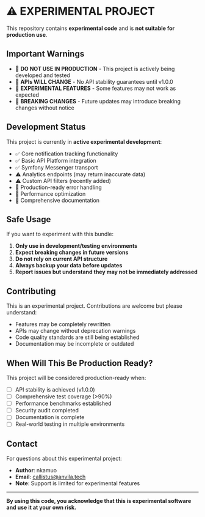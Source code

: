 # ⚠️ EXPERIMENTAL PROJECT

This repository contains **experimental code** and is **not suitable for production use**.

## Important Warnings

- 🚨 **DO NOT USE IN PRODUCTION** - This project is actively being developed and tested
- 🔄 **APIs WILL CHANGE** - No API stability guarantees until v1.0.0
- 🧪 **EXPERIMENTAL FEATURES** - Some features may not work as expected
- 📝 **BREAKING CHANGES** - Future updates may introduce breaking changes without notice

## Development Status

This project is currently in **active experimental development**:

- ✅ Core notification tracking functionality
- ✅ Basic API Platform integration  
- ✅ Symfony Messenger transport
- ⚠️ Analytics endpoints (may return inaccurate data)
- ⚠️ Custom API filters (recently added)
- 🚧 Production-ready error handling
- 🚧 Performance optimization
- 🚧 Comprehensive documentation

## Safe Usage

If you want to experiment with this bundle:

1. **Only use in development/testing environments**
2. **Expect breaking changes in future versions**
3. **Do not rely on current API structure**
4. **Always backup your data before updates**
5. **Report issues but understand they may not be immediately addressed**

## Contributing

This is an experimental project. Contributions are welcome but please understand:

- Features may be completely rewritten
- APIs may change without deprecation warnings
- Code quality standards are still being established
- Documentation may be incomplete or outdated

## When Will This Be Production Ready?

This project will be considered production-ready when:

- [ ] API stability is achieved (v1.0.0)
- [ ] Comprehensive test coverage (>90%)
- [ ] Performance benchmarks established
- [ ] Security audit completed
- [ ] Documentation is complete
- [ ] Real-world testing in multiple environments

## Contact

For questions about this experimental project:
- **Author**: nkamuo
- **Email**: callistus@anvila.tech
- **Note**: Support is limited for experimental features

---

**By using this code, you acknowledge that this is experimental software and use it at your own risk.**
